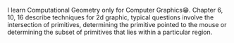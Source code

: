 I learn Computational Geometry only for Computer Graphics😁. Chapter 6, 10, 16 describe techniques for 2d graphic, typical questions involve the intersection of primitives, determining the primitive pointed to the mouse or determining the subset of primitives that lies within a particular region.